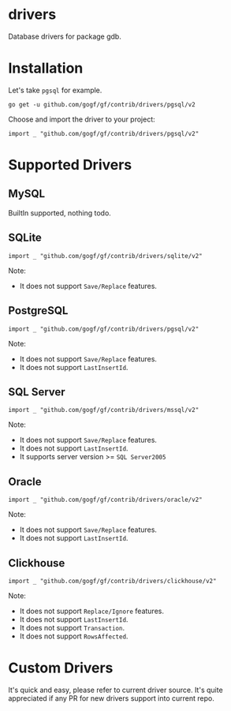 # drivers
Database drivers for package gdb.

# Installation
Let's take `pgsql` for example.
```
go get -u github.com/gogf/gf/contrib/drivers/pgsql/v2
```

Choose and import the driver to your project:
```
import _ "github.com/gogf/gf/contrib/drivers/pgsql/v2"
```

# Supported Drivers

## MySQL

BuiltIn supported, nothing todo.

## SQLite
```
import _ "github.com/gogf/gf/contrib/drivers/sqlite/v2"
```
Note:
- It does not support `Save/Replace` features.

## PostgreSQL
```
import _ "github.com/gogf/gf/contrib/drivers/pgsql/v2"
```
Note:
- It does not support `Save/Replace` features.
- It does not support `LastInsertId`.

## SQL Server
```
import _ "github.com/gogf/gf/contrib/drivers/mssql/v2"
```
Note:
- It does not support `Save/Replace` features.
- It does not support `LastInsertId`.
- It supports server version >= `SQL Server2005`

## Oracle
```
import _ "github.com/gogf/gf/contrib/drivers/oracle/v2"
```
Note:
- It does not support `Save/Replace` features.
- It does not support `LastInsertId`.

## Clickhouse
```
import _ "github.com/gogf/gf/contrib/drivers/clickhouse/v2"
```
Note:
- It does not support `Replace/Ignore` features.
- It does not support `LastInsertId`.
- It does not support `Transaction`.
- It does not support `RowsAffected`.

# Custom Drivers

It's quick and easy, please refer to current driver source. 
It's quite appreciated if any PR for new drivers support into current repo.
